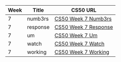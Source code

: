 | Week | Title         | CS50 URL                                                                                 |
|------|---------------|------------------------------------------------------------------------------------------|
| 7    | numb3rs       | [CS50 Week 7 Numb3rs](https://cs50.harvard.edu/python/2022/psets/7/numb3rs)              |
| 7    | response      | [CS50 Week 7 Response](https://cs50.harvard.edu/python/2022/psets/7/response)            |
| 7    | um            | [CS50 Week 7 Um](https://cs50.harvard.edu/python/2022/psets/7/um)                        |
| 7    | watch         | [CS50 Week 7 Watch](https://cs50.harvard.edu/python/2022/psets/7/watch)                  |
| 7    | working       | [CS50 Week 7 Working](https://cs50.harvard.edu/python/2022/psets/7/working)              |